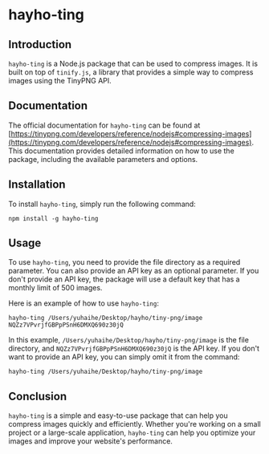 # hayho-ting

## Introduction

`hayho-ting` is a Node.js package that can be used to compress images. It is built on top of `tinify.js`, a library that provides a simple way to compress images using the TinyPNG API.

## Documentation

The official documentation for `hayho-ting` can be found at [https://tinypng.com/developers/reference/nodejs#compressing-images](https://tinypng.com/developers/reference/nodejs#compressing-images). This documentation provides detailed information on how to use the package, including the available parameters and options.

## Installation

To install `hayho-ting`, simply run the following command:

```
npm install -g hayho-ting
```

## Usage

To use `hayho-ting`, you need to provide the file directory as a required parameter. You can also provide an API key as an optional parameter. If you don't provide an API key, the package will use a default key that has a monthly limit of 500 images.

Here is an example of how to use `hayho-ting`:

```
hayho-ting /Users/yuhaihe/Desktop/hayho/tiny-png/image NQZz7VPvrjfGBPpPSnH6DMXQ690z30jQ
```

In this example, `/Users/yuhaihe/Desktop/hayho/tiny-png/image` is the file directory, and `NQZz7VPvrjfGBPpPSnH6DMXQ690z30jQ` is the API key. If you don't want to provide an API key, you can simply omit it from the command:

```
hayho-ting /Users/yuhaihe/Desktop/hayho/tiny-png/image
```

## Conclusion

`hayho-ting` is a simple and easy-to-use package that can help you compress images quickly and efficiently. Whether you're working on a small project or a large-scale application, `hayho-ting` can help you optimize your images and improve your website's performance.